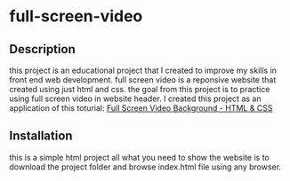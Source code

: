 # full-screen-video

## Description
this project is an educational project that I created to improve my skills in front end web development. 
full screen video is a reponsive website that created using just html and css. the goal from this project is to practice using full screen video in website header.
I created this project as an application of this toturial: [Full Screen Video Background - HTML & CSS](https://youtu.be/Gx_7GQtSdpc)

## Installation
this is a simple html project all what you need to show the website is to download the project folder and browse index.html file using any browser.
